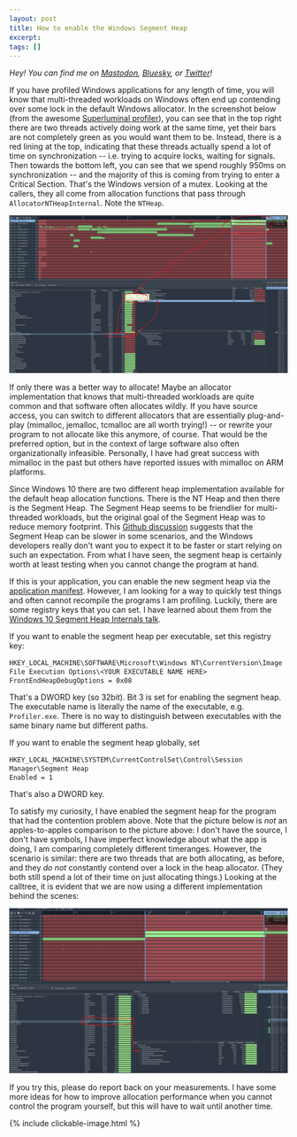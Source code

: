```yaml
---
layout: post
title: How to enable the Windows Segment Heap
excerpt:
tags: []
---
```


_Hey! You can find me on [Mastodon](https://mastodon.gamedev.place/@sschoener), [Bluesky](https://bsky.app/profile/sschoener.bsky.social), or [Twitter](https://twitter.com/s4schoener)!_

If you have profiled Windows applications for any length of time, you will know that multi-threaded workloads on Windows often end up contending over some lock in the default Windows allocator. In the screenshot below (from the awesome [Superluminal profiler](https://superluminal.eu/)), you can see that in the top right there are two threads actively doing work at the same time, yet their bars are not completely green as you would want them to be. Instead, there is a red lining at the top, indicating that these threads actually spend a lot of time on synchronization -- i.e. trying to acquire locks, waiting for signals. Then towards the bottom left, you can see that we spend roughly 950ms on synchronization -- and the majority of this is coming from trying to enter a Critical Section. That's the Windows version of a mutex. Looking at the callers, they all come from allocation functions that pass through `AllocatorNTHeapInternal`. Note the `NTHeap`.

<p align="middle">
  <img src="/img/2024-11-05-segment-heap/nt-heap.png" alt="NT Heap" />
</p>

If only there was a better way to allocate! Maybe an allocator implementation that knows that multi-threaded workloads are quite common and that software often allocates wildly. If you have source access, you can switch to different allocators that are essentially plug-and-play (mimalloc, jemalloc, tcmalloc are all worth trying!) -- or rewrite your program to not allocate like this anymore, of course. That would be the preferred option, but in the context of large software also often organizationally infeasible. Personally, I have had great success with mimalloc in the past but others have reported issues with mimalloc on ARM platforms.

Since Windows 10 there are two different heap implementation available for the default heap allocation functions. There is the NT Heap and then there is the Segment Heap. The Segment Heap seems to be friendlier for multi-threaded workloads, but the original goal of the Segment Heap was to reduce memory footprint. This [Github discussion](https://github.com/microsoft/Windows-Dev-Performance/issues/39) suggests that the Segment Heap can be slower in some scenarios, and the Windows developers really don't want you to expect it to be faster or start relying on such an expectation. From what I have seen, the segment heap is certainly worth at least testing when you cannot change the program at hand.

If this is your application, you can enable the new segment heap via the [application manifest](https://learn.microsoft.com/en-us/windows/win32/sbscs/application-manifests). However, I am looking for a way to quickly test things and often cannot recompile the programs I am profiling. Luckily, there are some registry keys that you can set. I have learned about them from the [Windows 10 Segment Heap Internals talk](https://www.youtube.com/watch?v=hetZx78SQ_A&t=315s).

If you want to enable the segment heap per executable, set this registry key:
```
HKEY_LOCAL_MACHINE\SOFTWARE\Microsoft\Windows NT\CurrentVersion\Image File Execution Options\<YOUR EXECUTABLE NAME HERE>
FrontEndHeapDebugOptions = 0x08
```
That's a DWORD key (so 32bit). Bit 3 is set for enabling the segment heap. The executable name is literally the name of the executable, e.g. `Profiler.exe`. There is no way to distinguish between executables with the same binary name but different paths.

If you want to enable the segment heap globally, set
```
HKEY_LOCAL_MACHINE\SYSTEM\CurrentControlSet\Control\Session Manager\Segment Heap
Enabled = 1
```
That's also a DWORD key.

To satisfy my curiosity, I have enabled the segment heap for the program that had the contention problem above. Note that the picture below is *not* an apples-to-apples comparison to the picture above: I don't have the source, I don't have symbols, I have imperfect knowledge about what the app is doing, I am comparing completely different timeranges. However, the scenario is similar: there are two threads that are both allocating, as before, and they _do not_ constantly contend over a lock in the heap allocator. (They both still spend a lot of their time on just allocating things.) Looking at the calltree, it is evident that we are now using a different implementation behind the scenes:

<p align="middle">
  <img src="/img/2024-11-05-segment-heap/segment-heap.png" alt="Segment Heap" />
</p>

If you try this, please do report back on your measurements. I have some more ideas for how to improve allocation performance when you cannot control the program yourself, but this will have to wait until another time.

{% include clickable-image.html %}
